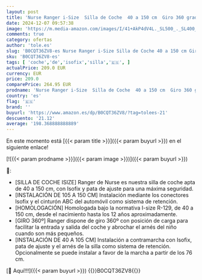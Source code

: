 ```yaml
---
layout: post
title: 'Nurse Ranger i-Size  Silla de Coche  40 a 150 cm  Giro 360 grados  Isofix y Pata Ajuste  Contramarcha Cara Marcha  Gris'
date: 2024-12-07 09:57:38
image: 'https://m.media-amazon.com/images/I/41+AkP4dV4L._SL500_._SL400_.jpg'
comments: true
category: ofertas
author: 'tole.es'
slug: 'B0CQT36ZV8-es Nurse Ranger i-Size Silla de Coche 40 a 150 cm Giro 360...'
sku: 'B0CQT36ZV8-es'
tags: [ 'coche','de','isofix','silla','🇪🇸', ]
actualPrice: 209.0 EUR
currency: EUR
price: 209.0
comparePrice: 264.95 EUR
prodname: 'Nurse Ranger i-Size  Silla de Coche  40 a 150 cm  Giro 360 grados  Isofix y Pata Ajuste  Contramarcha Cara Marcha  Gris'
country: 'es'
flag: '🇪🇸'
brand: ''
buyurl: 'https://www.amazon.es/dp/B0CQT36ZV8/?tag=tolees-21'
descuento: '21.12'
average: '198.368888888889'
---
```


En este momento está [{{< param title >}}]({{< param buyurl >}}) en el siguiente enlace!

[![{{< param prodname >}}]({{< param image >}})]({{< param buyurl >}})

🔎:

- [SILLA DE COCHE ISIZE] Ranger de Nurse es nuestra silla de coche apta de 40 a 150 cm, con Isofix y pata de ajuste para una máxima seguridad.
- [INSTALACIÓN DE 105 A 150 CM] Instalación mediante los conectores Isofix y el cinturón ABC del automóvil como sistema de retención.
- [HOMOLOGACIÓN] Homologada bajo la normativa I-size R-129, de 40 a 150 cm, desde el nacimiento hasta los 12 años aproximadamente.
- [GIRO 360º] Ranger dispone de giro 360º con posición de carga para facilitar la entrada y salida del coche y abrochar el arnés del niño cuando son más pequeños.
- [INSTALACIÓN DE 40 A 105 CM] Instalación a contramarcha con Isofix, pata de ajuste y el arnés de la silla como sistema de retención. Opcionalmente se puede instalar a favor de la marcha a partir de los 76 cm.

[🛒 Aquí!!!]({{< param buyurl >}})
{{<world>}}B0CQT36ZV8{{</world>}}
